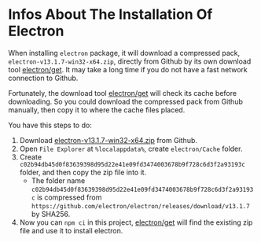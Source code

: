 # Infos About The Installation Of Electron

When installing `electron` package, it will download a compressed pack, `electron-v13.1.7-win32-x64.zip`, directly from Github by its own download tool [electron/get]. It may take a long time if you do not have a fast network connection to Github.

Fortunately, the download tool [electron/get] will check its cache before downloading. So you could download the compressed pack from Github manually, then copy it to where the cache files placed.

You have this steps to do:
1. Download [electron-v13.1.7-win32-x64.zip] from Github.
2. Open `File Explorer` at `%localappdata%`, create `electron/Cache` folder.
3. Create `c02b94db45d0f83639398d95d22e41e09fd3474003678b9f728c6d3f2a93193c` folder, and then copy the zip file into it.
    - The folder name `c02b94db45d0f83639398d95d22e41e09fd3474003678b9f728c6d3f2a93193c` is compressed from `https://github.com/electron/electron/releases/download/v13.1.7` by SHA256.
4. Now you can `npm ci` in this project, [electron/get] will find the existing zip file and use it to install electron.

<!-- link list -->

[electron/get]: https://github.com/electron/get
[electron-v13.1.7-win32-x64.zip]: https://github.com/electron/electron/releases/download/v13.1.7/electron-v13.1.7-win32-x64.zip
